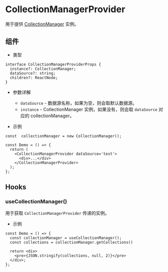 # CollectionManagerProvider

用于提供 [CollectionManager](/core/data-source/collection-manager) 实例。

## 组件

- 类型

```tsx | pure
interface CollectionManagerProviderProps {
  instance?: CollectionManager;
  dataSource?: string;
  children?: ReactNode;
}
```

- 参数详解
  - `dataSource` - 数据源名称，如果为空，则会取默认数据源。
  - `instance` - CollectionManager 实例，如果没有，则会取 `dataSource` 对应的 collectionManager。

- 示例

```tsx | pure
const  collectionManager = new CollectionManager();

const Demo = () => {
  return (
    <CollectionManagerProvider dataSource='test'>
      <div>...</div>
    </CollectionManagerProvider>
  );
};
```

## Hooks

### useCollectionManager()

用于获取 `CollectionManagerProvider` 传递的实例。

- 示例

```tsx | pure
const Demo = () => {
  const collectionManager = useCollectionManager();
  const collections = collectionManager.getCollections()

  return <div>
    <pre>{JSON.stringify(collections, null, 2)}</pre>
  </div>;
};
```
